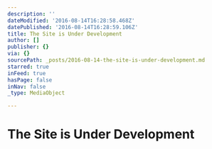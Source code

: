 ```yaml
---
description: ''
dateModified: '2016-08-14T16:28:58.468Z'
datePublished: '2016-08-14T16:28:59.106Z'
title: The Site is Under Development
author: []
publisher: {}
via: {}
sourcePath: _posts/2016-08-14-the-site-is-under-development.md
starred: true
inFeed: true
hasPage: false
inNav: false
_type: MediaObject

---
```

# The Site is Under Development